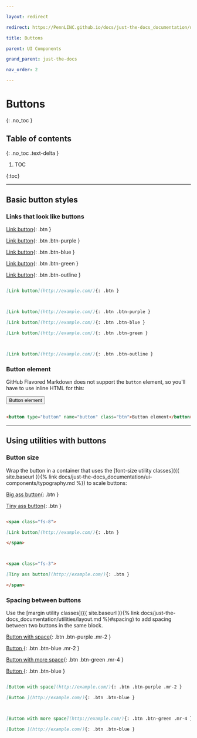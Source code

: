 ```yaml
---

layout: redirect

redirect: https://PennLINC.github.io/docs/just-the-docs_documentation/ui-components/buttons/

title: Buttons

parent: UI Components

grand_parent: just-the-docs

nav_order: 2

---
```




# Buttons

{: .no_toc }



## Table of contents

{: .no_toc .text-delta }



1. TOC

{:toc}



---



## Basic button styles



### Links that look like buttons



<div class="code-example" markdown="1">

[Link button](http://example.com/){: .btn }



[Link button](http://example.com/){: .btn .btn-purple }

[Link button](http://example.com/){: .btn .btn-blue }

[Link button](http://example.com/){: .btn .btn-green }



[Link button](http://example.com/){: .btn .btn-outline }

</div>

```markdown

[Link button](http://example.com/){: .btn }



[Link button](http://example.com/){: .btn .btn-purple }

[Link button](http://example.com/){: .btn .btn-blue }

[Link button](http://example.com/){: .btn .btn-green }



[Link button](http://example.com/){: .btn .btn-outline }

```



### Button element



GitHub Flavored Markdown does not support the `button` element, so you'll have to use inline HTML for this:



<div class="code-example">

<button type="button" name="button" class="btn">Button element</button>

</div>

```html

<button type="button" name="button" class="btn">Button element</button>

```



---



## Using utilities with buttons



### Button size



Wrap the button in a container that uses the [font-size utility classes]({{ site.baseurl }}{% link docs/just-the-docs_documentation/ui-components/typography.md %}) to scale buttons:



<div class="code-example" markdown="1">

<span class="fs-6">

[Big ass button](http://example.com/){: .btn }

</span>



<span class="fs-3">

[Tiny ass button](http://example.com/){: .btn }

</span>

</div>

```markdown

<span class="fs-8">

[Link button](http://example.com/){: .btn }

</span>



<span class="fs-3">

[Tiny ass button](http://example.com/){: .btn }

</span>

```



### Spacing between buttons



Use the [margin utility classes]({{ site.baseurl }}{% link docs/just-the-docs_documentation/utilities/layout.md %}#spacing) to add spacing between two buttons in the same block.



<div class="code-example" markdown="1">

[Button with space](http://example.com/){: .btn .btn-purple .mr-2 }

[Button ](http://example.com/){: .btn .btn-blue .mr-2 }



[Button with more space](http://example.com/){: .btn .btn-green .mr-4 }

[Button ](http://example.com/){: .btn .btn-blue }

</div>

```markdown

[Button with space](http://example.com/){: .btn .btn-purple .mr-2 }

[Button ](http://example.com/){: .btn .btn-blue }



[Button with more space](http://example.com/){: .btn .btn-green .mr-4 }

[Button ](http://example.com/){: .btn .btn-blue }

```
